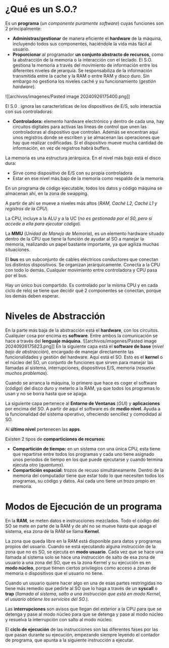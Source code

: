 # ¿Qué es un S.O.?
Es un **programa** (*un componente puramente software*) cuyas funciones son 2 principalmente:
* **Administras/gestionar** de manera eficiente el **hardware** de la máquina, incluyendo todos sus componentes, haciéndole la vida más fácil al usuario.
* **Proporcionar** al programador **un conjunto abstracto de recursos**, como la abstracción de la memoria o la interacción con el teclado.
El S.O. gestiona la memoria a través del movimiento de información entre los diferentes niveles de jerarquía. Se responsabiliza de la información transmitida entre la cache y la RAM o entre RAM y disco duro. Sin embargo no gestiona los niveles caché y su funcionamiento (*gestión* *hardware*).

![[archivos/imagenes/Pasted image 20240926175400.png]]

El S.0
. ignora las características de los dispositivos de E/S, solo interactúa con sus controladoras:
- **Controladora:** elemento hardware electrónico y dentro de cada una, hay circuitos digitales para activas las lineas de control que unen las controladoras al dispositivo que controlan. Además se encentran aquí unos registros donde se escriben y se almacenan las operaciones que hay que realizar codificadas. Si el dispositivo mueve mucha cantidad de información, en vez de registros habrá buffers.

La memoria es una estructura jerárquica. En el nivel más bajo está el disco dura:
* Sirve como dispositivo de E/S con su propia controladora
* Estar en ese nivel más bajo de la memoria como respaldo de la memoria

En un programa de código ejecutable, todos los datos y código máquina se almacenan ahí, en la zona de swapping.

A partir de ahí se mueve a niveles más altos (*RAM, Caché L2, Caché L1 y registros de la CPU*).

La CPU, incluye a la ALU y a la UC (*no es gestionada por el S0, pero sí accede a ella para ejecutar código*).

La **MMU** (*Unidad de Manejo de Memoria*), es un elemento hardware situado dentro de la CPU que tiene la función de ayudar al SO a manejar la memoria, realizando un papel bastante importante, ya que agiliza muchas situaciones.

El **bus** es un subconjunto de cables eléctricos conductores que conectan los distintos dispositivos. Se organizan jerárquicamente. Conecta a la CPU con todo lo demás. Cualquier movimiento entre controladora y CPU pasa por el bus.

Hay un único bus compartido. Es controlado por la misma CPU y en cada ciclo de reloj se tiene que decidir qué 2 componentes se conectan, porque los demás deben esperar.

# Niveles de Abstracción
En la parte más baja de la abstracción está el **hardware**, con los circuitos. Cualquier cosa por encima es **software**. Entre ambos la comunicación se hace a través del **lenguaje máquina**.
![[archivos/imagenes/Pasted image 20240926175823.png]]
En la siguiente capa está el **software de base** (*nivel bajo de abstracción*),  encargado de manejar directamente las funcionalidades y gestión del hardware. Aquí está el SO.
Esto es el **kernel** o el núcleo del SO, un conjunto de funciones que sirven para manejar las llamadas al sistema, interrupciones, dispositivos E/S, memoria (*resuelve muchos problemas*).

Cuando se arranca la máquina, lo primero que hace es coger el software (*código*) del disco duro y meterlo a la RAM, ya que todos los programas lo usan y no se borra hasta que se apaga.

La siguiente capa pertenece al **Entorno de Ventanas** (*GUI*) y **aplicaciones** por encima del SO. A partir de aquí el software es de **medio nivel**. Ayuda a la funcionalidad del sistema operativo, ofreciendo sencillez y comodidad al SO.

Al **último nivel** pertenecen las **apps**.

Existen 2 tipos de **comparticiones de recursos:**
- **Compartición de tiempo:** en un sistema con una única CPU, esta tiene que repartirse entre todos los programas y cada uno tiene asignado unos periodos de tiempo en los que puede ejecutarse y cuando termina ejecuta otro (*quantums*).
- **Compartición espacial:** trozos de recuso simultáneamente. Dentro de la memoria del computador tiene que estar todo lo que necesiten todos los programas, su código y datos. Así cada uno tiene un trozo propio en memoria.

# Modos de Ejecución de un programa
En la **RAM**, se meten datos e instrucciones mezclados. Todo el código del SO se mete en parte de la RAM y de ahí no se mueve hasta que apaga el sistema, esa zona de la RAM se llama **Kernel**.

La zona que queda libre en la RAM está disponible para datos y programas propios del usuario. Cuando se está ejecutando alguna instrucción de la zona que no es SO, se ejecuta en **modo usuario**. Cada vez que se hace una llamada al sistema solo se hace una instrucción de salto de esa zona de usuario a una zona del SO, que es la zona Kernel y su ejecución es en **modo núcleo**, porque tienen ciertos privilegios como acceso a zonas de memoria o dispositivos que el usuario no tiene.

Cuando un usuario quiere hacer algo en una de esas partes restringidas no tiene más remedio que pedirle al SO que lo haga a través de un **syscall** o **trap** (*llamada al sistema, salto a una instrucción que está en modo Kernel, el usuario obtiene los servicios del SO.*).

Las **interrupciones** son avisos que llegan del exterior a la CPU para que se detenga y pase al modo núcleo para que se detenga y pase al modo núcleo y resuelva la interrupción con salto al modo núcleo.

El **ciclo de ejecución** de las instrucciones son las diferentes fases por las que pasan durante su ejecución, empezando siempre leyendo el contador de programa, que apunta a la siguiente instrucción a ejecutar.
